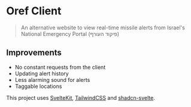 # Oref Client
> An alternative website to view real-time missile alerts from Israel's National Emergency Portal (פיקוד העורף)

## Improvements
* No constant requests from the client
* Updating alert history
* Less alarming sound for alerts
* Taggable locations

This project uses [SvelteKit](https://kit.svelte.dev/), [TailwindCSS](https://tailwindcss.com/) and [shadcn-svelte](https://www.shadcn-svelte.com/).